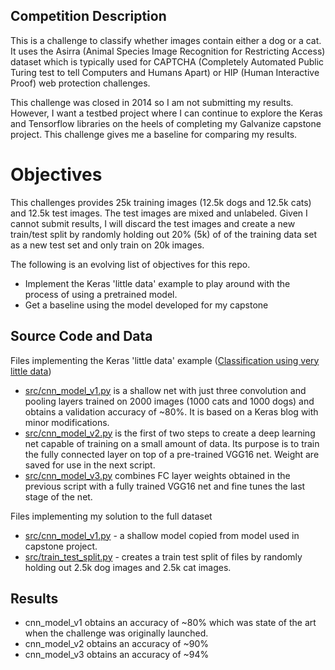 ## Competition Description

This is a challenge to classify whether images contain either a dog or a cat. It uses the Asirra (Animal Species Image Recognition for Restricting Access) dataset which is typically used for CAPTCHA (Completely Automated Public Turing test to tell Computers and Humans Apart) or HIP (Human Interactive Proof) web protection challenges.

This challenge was closed in 2014 so I am not submitting my results. However, I want a testbed project where I can continue to explore the Keras and Tensorflow libraries on the heels of completing my Galvanize capstone project. This challenge gives me a baseline for comparing my results.

# Objectives

This challenges provides 25k training images (12.5k dogs and 12.5k cats) and 12.5k test images. The test images are mixed and unlabeled. Given I cannot submit results, I will discard the test images and create a new train/test split by randomly holding out 20% (5k) of of the training data set as a new test set and only train on 20k images.

The following is an evolving list of objectives for this repo.

- Implement the Keras 'little data' example to play around with the process of using a pretrained model.
- Get a baseline using the model developed for my capstone

## Source Code and Data

Files implementing the Keras 'little data' example ([Classification using very little data](https://blog.keras.io/building-powerful-image-classification-models-using-very-little-data.html))

- [src/cnn_model_v1.py](src/cnn_model_v1.py) is a shallow net with just three convolution and pooling layers trained on 2000 images (1000 cats and 1000 dogs) and obtains a validation accuracy of ~80%. It is based on a Keras blog with minor modifications.    
- [src/cnn_model_v2.py](src/cnn_model_v2.py) is the first of two steps to create a deep learning net capable of training on a small amount of data. Its purpose is to train the fully connected layer on top of a pre-trained VGG16 net. Weight are saved for use in the next script.
- [src/cnn_model_v3.py](src/cnn_model_v3.py) combines FC layer weights obtained in the previous script with a fully trained VGG16 net and fine tunes the last stage of the net.

Files implementing my solution to the full dataset

- [src/cnn_model_v1.py](src/cnn_model_v1.py) - a shallow model copied from model used in capstone project.
- [src/train_test_split.py](src/train_test_split.py) - creates a train test split of files by randomly holding out 2.5k dog images and 2.5k cat images.

## Results

- cnn_model_v1 obtains an accuracy of ~80% which was state of the art when the challenge was originally launched.
- cnn_model_v2 obtains an accuracy of ~90%
- cnn_model_v3 obtains an accuracy of ~94%
